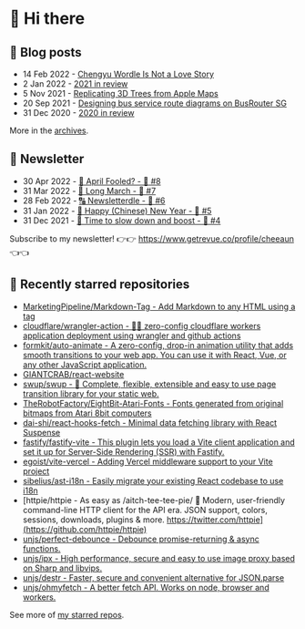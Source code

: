 # 👋 Hi there

## 📝 Blog posts

<!-- feed start -->
- 14 Feb 2022 - [Chengyu Wordle Is Not a Love Story](https://cheeaun.com/blog/2022/02/chengyu-wordle-is-not-a-love-story/)
- 2 Jan 2022 - [2021 in review](https://cheeaun.com/blog/2022/01/2021-in-review/)
- 5 Nov 2021 - [Replicating 3D Trees from Apple Maps](https://cheeaun.com/blog/2021/11/replicating-3d-trees-apple-maps/)
- 20 Sep 2021 - [Designing bus service route diagrams on BusRouter SG](https://cheeaun.com/blog/2021/09/bus-service-route-diagrams-busrouter-sg/)
- 31 Dec 2020 - [2020 in review](https://cheeaun.com/blog/2020/12/2020-in-review/)
<!-- feed end -->

More in the [archives](https://cheeaun.com/blog/archives/).

## 📰 Newsletter

<!-- newsletter start -->
- 30 Apr 2022 - [🤔 April Fooled? - 🥫 #8](https://www.getrevue.co/profile/cheeaun/issues/april-fooled-8-1112032)
- 31 Mar 2022 - [🚶 Long March - 🥫 #7](https://www.getrevue.co/profile/cheeaun/issues/long-march-7-1061697)
- 28 Feb 2022 - [🔠 Newsletterdle - 🥫 #6](https://www.getrevue.co/profile/cheeaun/issues/newsletterdle-6-1014288)
- 31 Jan 2022 - [🧧 Happy (Chinese) New Year - 🥫 #5](https://www.getrevue.co/profile/cheeaun/issues/happy-chinese-new-year-5-963222)
- 31 Dec 2021 - [🥃 Time to slow down and boost - 🥫 #4](https://www.getrevue.co/profile/cheeaun/issues/time-to-slow-down-and-boost-4-906334)
<!-- newsletter end -->

Subscribe to my newsletter! 👉👉 https://www.getrevue.co/profile/cheeaun 👈👈

## 🌟 Recently starred repositories

<!-- starred repos start -->
- [MarketingPipeline/Markdown-Tag - Add Markdown to any HTML using a <md> tag](https://github.com/MarketingPipeline/Markdown-Tag)
- [cloudflare/wrangler-action - 🧙‍♀️ zero-config cloudflare workers application deployment using wrangler and github actions](https://github.com/cloudflare/wrangler-action)
- [formkit/auto-animate - A zero-config, drop-in animation utility that adds smooth transitions to your web app. You can use it with React, Vue, or any other JavaScript application.](https://github.com/formkit/auto-animate)
- [GIANTCRAB/react-website](https://github.com/GIANTCRAB/react-website)
- [swup/swup - :tada: Complete, flexible, extensible and easy to use page transition library for your static web.](https://github.com/swup/swup)
- [TheRobotFactory/EightBit-Atari-Fonts - Fonts generated from original bitmaps from Atari 8bit computers](https://github.com/TheRobotFactory/EightBit-Atari-Fonts)
- [dai-shi/react-hooks-fetch - Minimal data fetching library with React Suspense](https://github.com/dai-shi/react-hooks-fetch)
- [fastify/fastify-vite - This plugin lets you load a Vite client application and set it up for Server-Side Rendering (SSR) with Fastify.](https://github.com/fastify/fastify-vite)
- [egoist/vite-vercel - Adding Vercel middleware support to your Vite project](https://github.com/egoist/vite-vercel)
- [sibelius/ast-i18n - Easily migrate your existing React codebase to use i18n](https://github.com/sibelius/ast-i18n)
- [httpie/httpie - As easy as /aitch-tee-tee-pie/ 🥧 Modern, user-friendly command-line HTTP client for the API era. JSON support, colors, sessions, downloads, plugins & more. https://twitter.com/httpie](https://github.com/httpie/httpie)
- [unjs/perfect-debounce - Debounce promise-returning & async functions.](https://github.com/unjs/perfect-debounce)
- [unjs/ipx - High performance, secure and easy to use image proxy based on Sharp and libvips.](https://github.com/unjs/ipx)
- [unjs/destr - Faster, secure and convenient alternative for JSON.parse](https://github.com/unjs/destr)
- [unjs/ohmyfetch - A better fetch API. Works on node, browser and workers.](https://github.com/unjs/ohmyfetch)
<!-- starred repos end -->

See more of [my starred repos](https://github.com/stars/cheeaun/).